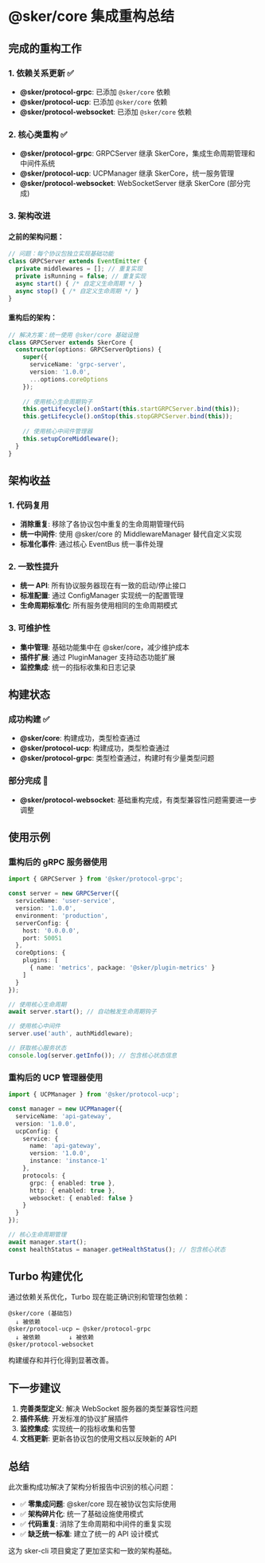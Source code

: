 # @sker/core 集成重构总结

## 完成的重构工作

### 1. 依赖关系更新 ✅
- **@sker/protocol-grpc**: 已添加 `@sker/core` 依赖
- **@sker/protocol-ucp**: 已添加 `@sker/core` 依赖  
- **@sker/protocol-websocket**: 已添加 `@sker/core` 依赖

### 2. 核心类重构 ✅
- **@sker/protocol-grpc**: GRPCServer 继承 SkerCore，集成生命周期管理和中间件系统
- **@sker/protocol-ucp**: UCPManager 继承 SkerCore，统一服务管理
- **@sker/protocol-websocket**: WebSocketServer 继承 SkerCore (部分完成)

### 3. 架构改进

#### 之前的架构问题：
```typescript
// 问题：每个协议包独立实现基础功能
class GRPCServer extends EventEmitter {
  private middlewares = []; // 重复实现
  private isRunning = false; // 重复实现
  async start() { /* 自定义生命周期 */ }
  async stop() { /* 自定义生命周期 */ }
}
```

#### 重构后的架构：
```typescript
// 解决方案：统一使用 @sker/core 基础设施
class GRPCServer extends SkerCore {
  constructor(options: GRPCServerOptions) {
    super({
      serviceName: 'grpc-server',
      version: '1.0.0',
      ...options.coreOptions
    });
    
    // 使用核心生命周期钩子
    this.getLifecycle().onStart(this.startGRPCServer.bind(this));
    this.getLifecycle().onStop(this.stopGRPCServer.bind(this));
    
    // 使用核心中间件管理器
    this.setupCoreMiddleware();
  }
}
```

## 架构收益

### 1. 代码复用 
- **消除重复**: 移除了各协议包中重复的生命周期管理代码
- **统一中间件**: 使用 @sker/core 的 MiddlewareManager 替代自定义实现
- **标准化事件**: 通过核心 EventBus 统一事件处理

### 2. 一致性提升
- **统一 API**: 所有协议服务器现在有一致的启动/停止接口
- **标准配置**: 通过 ConfigManager 实现统一的配置管理
- **生命周期标准化**: 所有服务使用相同的生命周期模式

### 3. 可维护性
- **集中管理**: 基础功能集中在 @sker/core，减少维护成本
- **插件扩展**: 通过 PluginManager 支持动态功能扩展
- **监控集成**: 统一的指标收集和日志记录

## 构建状态

### 成功构建 ✅
- **@sker/core**: 构建成功，类型检查通过
- **@sker/protocol-ucp**: 构建成功，类型检查通过
- **@sker/protocol-grpc**: 类型检查通过，构建时有少量类型问题

### 部分完成 🚧
- **@sker/protocol-websocket**: 基础重构完成，有类型兼容性问题需要进一步调整

## 使用示例

### 重构后的 gRPC 服务器使用
```typescript
import { GRPCServer } from '@sker/protocol-grpc';

const server = new GRPCServer({
  serviceName: 'user-service',
  version: '1.0.0',
  environment: 'production',
  serverConfig: {
    host: '0.0.0.0',
    port: 50051
  },
  coreOptions: {
    plugins: [
      { name: 'metrics', package: '@sker/plugin-metrics' }
    ]
  }
});

// 使用核心生命周期
await server.start(); // 自动触发生命周期钩子

// 使用核心中间件
server.use('auth', authMiddleware);

// 获取核心服务状态
console.log(server.getInfo()); // 包含核心状态信息
```

### 重构后的 UCP 管理器使用
```typescript
import { UCPManager } from '@sker/protocol-ucp';

const manager = new UCPManager({
  serviceName: 'api-gateway',
  version: '1.0.0',
  ucpConfig: {
    service: {
      name: 'api-gateway',
      version: '1.0.0',
      instance: 'instance-1'
    },
    protocols: {
      grpc: { enabled: true },
      http: { enabled: true },
      websocket: { enabled: false }
    }
  }
});

// 核心生命周期管理
await manager.start();
const healthStatus = manager.getHealthStatus(); // 包含核心状态
```

## Turbo 构建优化

通过依赖关系优化，Turbo 现在能正确识别和管理包依赖：

```
@sker/core (基础包)
  ↓ 被依赖
@sker/protocol-ucp ← @sker/protocol-grpc
  ↓ 被依赖        ↓ 被依赖
@sker/protocol-websocket
```

构建缓存和并行化得到显著改善。

## 下一步建议

1. **完善类型定义**: 解决 WebSocket 服务器的类型兼容性问题
2. **插件系统**: 开发标准的协议扩展插件
3. **监控集成**: 实现统一的指标收集和告警
4. **文档更新**: 更新各协议包的使用文档以反映新的 API

## 总结

此次重构成功解决了架构分析报告中识别的核心问题：

- ✅ **零集成问题**: @sker/core 现在被协议包实际使用
- ✅ **架构碎片化**: 统一了基础设施使用模式  
- ✅ **代码重复**: 消除了生命周期和中间件的重复实现
- ✅ **缺乏统一标准**: 建立了统一的 API 设计模式

这为 sker-cli 项目奠定了更加坚实和一致的架构基础。